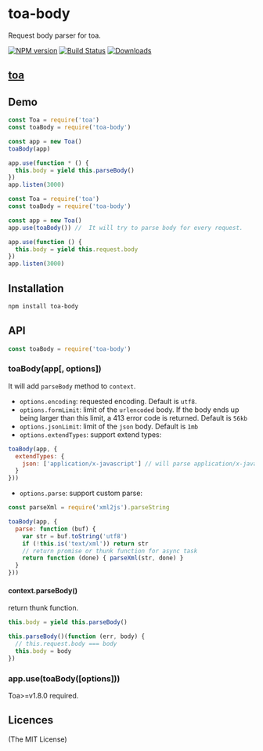 # toa-body

Request body parser for toa.

[![NPM version][npm-image]][npm-url]
[![Build Status][travis-image]][travis-url]
[![Downloads][downloads-image]][downloads-url]

## [toa](https://github.com/toajs/toa)

## Demo

```js
const Toa = require('toa')
const toaBody = require('toa-body')

const app = new Toa()
toaBody(app)

app.use(function * () {
  this.body = yield this.parseBody()
})
app.listen(3000)
```

```js
const Toa = require('toa')
const toaBody = require('toa-body')

const app = new Toa()
app.use(toaBody()) //  It will try to parse body for every request.

app.use(function () {
  this.body = yield this.request.body
})
app.listen(3000)
```

## Installation

```bash
npm install toa-body
```

## API

```js
const toaBody = require('toa-body')
```

### toaBody(app[, options])

It will add `parseBody` method to `context`.

- `options.encoding`: requested encoding. Default is `utf8`.
- `options.formLimit`: limit of the `urlencoded` body. If the body ends up being larger than this limit, a 413 error code is returned. Default is `56kb`
- `options.jsonLimit`: limit of the `json` body. Default is `1mb`
- `options.extendTypes`: support extend types:

```js
toaBody(app, {
  extendTypes: {
    json: ['application/x-javascript'] // will parse application/x-javascript type body as a JSON string
  }
}))
```

- `options.parse`: support custom parse:

```js
const parseXml = require('xml2js').parseString

toaBody(app, {
  parse: function (buf) {
    var str = buf.toString('utf8')
    if (!this.is('text/xml')) return str
    // return promise or thunk function for async task
    return function (done) { parseXml(str, done) }
  }
}))
```

#### context.parseBody()

return thunk function.

```js
this.body = yield this.parseBody()
```

```js
this.parseBody()(function (err, body) {
  // this.request.body === body
  this.body = body
})
```

### app.use(toaBody([options]))

Toa>=v1.8.0 required.

## Licences

(The MIT License)

[npm-url]: https://npmjs.org/package/toa-body
[npm-image]: http://img.shields.io/npm/v/toa-body.svg

[travis-url]: https://travis-ci.org/toajs/toa-body
[travis-image]: http://img.shields.io/travis/toajs/toa-body.svg

[downloads-url]: https://npmjs.org/package/toa-body
[downloads-image]: http://img.shields.io/npm/dm/toa-body.svg?style=flat-square
